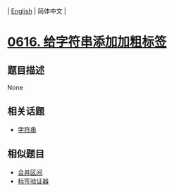 
| [English](README_EN.md) | 简体中文 |
# [0616. 给字符串添加加粗标签](https://leetcode-cn.com/problems/add-bold-tag-in-string/)
## 题目描述
None
## 相关话题
- [字符串](https://leetcode-cn.com/tag/string)
## 相似题目
- [合并区间](../merge-intervals/README.md)
- [标签验证器](../tag-validator/README.md)
